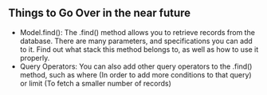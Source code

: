 ## Things to Go Over in the near future
- Model.find(): The .find() method allows you to retrieve records from the database. There are many parameters, and specifications you can add to it. Find out what stack this method belongs to, as well as how to use it properly. 
- Query Operators: You can also add other query operators to the .find() method, such as where (In order to add more conditions to that query) or limit (To fetch a smaller number of records)
